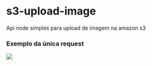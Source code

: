 # s3-upload-image

Api node simples para upload de imagem na amazon s3

### Exemplo da única request

<img  src="https://kleber-barilli-public.s3.amazonaws.com/Screenshot+from+2022-08-21+16-38-51.png">

